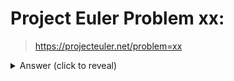# Project Euler Problem xx:

> https://projecteuler.net/problem=xx

<details>
<summary>Answer (click to reveal)</summary>

</details>
